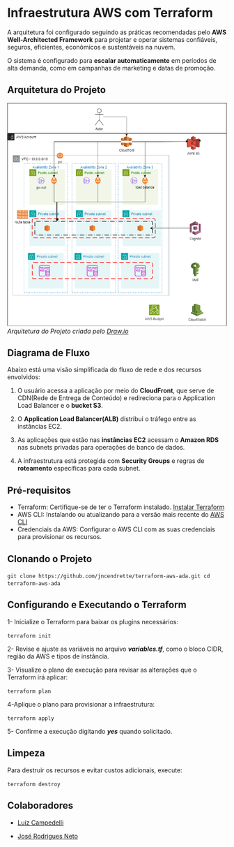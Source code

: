  # Infraestrutura AWS com Terraform


A arquitetura foi configurado seguindo as práticas recomendadas pelo **AWS Well-Architected Framework** para projetar e operar sistemas confiáveis, seguros, eficientes, econômicos e sustentáveis na nuvem.

O sistema é configurado para **escalar automaticamente** em períodos de alta demanda, como em campanhas de marketing e datas de promoção.

## Arquitetura do Projeto
![alt text](Arch_AWS.png)
*Arquitetura do Projeto criada pelo [Draw.io](https://app.diagrams.net/)*

## Diagrama de Fluxo

Abaixo está uma visão simplificada do fluxo de rede e dos recursos envolvidos:

1. O usuário acessa a aplicação por meio do **CloudFront**, que serve de CDN(Rede de Entrega de Conteúdo) e redireciona para o Application Load Balancer e o **bucket S3**.

2. O **Application Load Balancer(ALB)** distribui o tráfego entre as instâncias EC2.

3. As aplicações que estão nas **instâncias EC2** acessam o **Amazon RDS** nas subnets privadas para operações de banco de dados.

4. A infraestrutura está protegida com **Security Groups** e regras de **roteamento** específicas para cada subnet.

## Pré-requisitos
- Terraform: Certifique-se de ter o Terraform instalado. [Instalar Terraform](https://developer.hashicorp.com/terraform/tutorials/aws-get-started/install-cli)
- AWS CLI: Instalando ou atualizando para a versão mais recente do [AWS CLI](https://docs.aws.amazon.com/pt_br/cli/latest/userguide/getting-started-install.html)
- Credenciais da AWS: Configurar o AWS CLI com as suas credenciais para provisionar os recursos.

## Clonando o Projeto

```git clone https://github.com/jncendrette/terraform-aws-ada.git cd terraform-aws-ada```

## Configurando e Executando o Terraform
1- Inicialize o Terraform para baixar os plugins necessários:

```terraform init```

2- Revise e ajuste as variáveis no arquivo **_variables.tf_**, como o bloco CIDR, região da AWS e tipos de instância.

3- Visualize o plano de execução para revisar as alterações que o Terraform irá aplicar:

```terraform plan```

4-Aplique o plano para provisionar a infraestrutura:

```terraform apply```

5- Confirme a execução digitando **_yes_** quando solicitado.

## Limpeza
Para destruir os recursos e evitar custos adicionais, execute:

```terraform destroy```

## Colaboradores

- [Luiz Campedelli](https://github.com/LuizCampedelli/)

- [José Rodrigues Neto](https://github.com/Neto6391)



